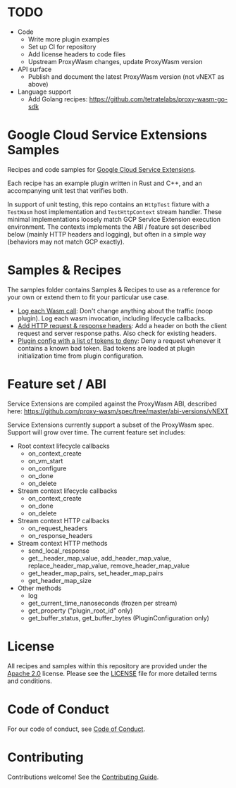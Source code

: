 # TODO

*   Code
    *   Write more plugin examples
    *   Set up CI for repository
    *   Add license headers to code files
    *   Upstream ProxyWasm changes, update ProxyWasm version
*   API surface
    *   Publish and document the latest ProxyWasm version (not vNEXT as above)
*   Language support
    *   Add Golang recipes: https://github.com/tetratelabs/proxy-wasm-go-sdk

# Google Cloud Service Extensions Samples

Recipes and code samples for
[Google Cloud Service Extensions](https://cloud.google.com/).

Each recipe has an example plugin written in Rust and C++, and an accompanying
unit test that verifies both.

In support of unit testing, this repo contains an `HttpTest` fixture with a
`TestWasm` host implementation and `TestHttpContext` stream handler. These
minimal implementations loosely match GCP Service Extension execution
environment. The contexts implements the ABI / feature set described below
(mainly HTTP headers and logging), but often in a simple way (behaviors may not
match GCP exactly).

# Samples & Recipes

The samples folder contains Samples & Recipes to use as a reference for your own
or extend them to fit your particular use case.

*   [Log each Wasm call](samples/noop_logs): Don't change anything about the
    traffic (noop plugin). Log each wasm invocation, including lifecycle
    callbacks.
*   [Add HTTP request & response headers](samples/add_header): Add a header on
    both the client request and server response paths. Also check for existing
    headers.
*   [Plugin config with a list of tokens to deny](samples/config_denylist): Deny
    a request whenever it contains a known bad token. Bad tokens are loaded at
    plugin initialization time from plugin configuration.

# Feature set / ABI

Service Extensions are compiled against the ProxyWasm ABI, described here:
https://github.com/proxy-wasm/spec/tree/master/abi-versions/vNEXT

Service Extensions currently support a subset of the ProxyWasm spec. Support
will grow over time. The current feature set includes:

*   Root context lifecycle callbacks
    *   on_context_create
    *   on_vm_start
    *   on_configure
    *   on_done
    *   on_delete
*   Stream context lifecycle callbacks
    *   on_context_create
    *   on_done
    *   on_delete
*   Stream context HTTP callbacks
    *   on_request_headers
    *   on_response_headers
*   Stream context HTTP methods
    *   send_local_response
    *   get__header_map_value, add_header_map_value, replace_header_map_value,
        remove_header_map_value
    *   get_header_map_pairs, set_header_map_pairs
    *   get_header_map_size
*   Other methods
    *   log
    *   get_current_time_nanoseconds (frozen per stream)
    *   get_property ("plugin_root_id" only)
    *   get_buffer_status, get_buffer_bytes (PluginConfiguration only)

# License

All recipes and samples within this repository are provided under the
[Apache 2.0](https://www.apache.org/licenses/LICENSE-2.0) license. Please see
the [LICENSE](/LICENSE) file for more detailed terms and conditions.

# Code of Conduct

For our code of conduct, see [Code of Conduct](/docs/CODE_OF_CONDUCT.md).

# Contributing

Contributions welcome! See the [Contributing Guide](/docs/CONTRIBUTING.md).
